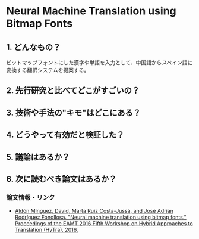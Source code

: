# Neural Machine Translation using Bitmap Fonts

## 1. どんなもの？

ビットマップフォントにした漢字や単語を入力として、中国語からスペイン語に変換する翻訳システムを提案する。

## 2. 先行研究と比べてどこがすごいの？

## 3. 技術や手法の"キモ"はどこにある？

## 4. どうやって有効だと検証した？

## 5. 議論はあるか？

## 6. 次に読むべき論文はあるか？

### 論文情報・リンク

* [Aldón Mínguez, David, Marta Ruiz Costa-Jussà, and José Adrián Rodríguez Fonollosa. "Neural machine translation using bitmap fonts." Proceedings of the EAMT 2016 Fifth Workshop on Hybrid Approaches to Translation (HyTra). 2016.](https://upcommons.upc.edu/bitstream/handle/2117/102836/HyTra-5_paper4.pdf)
